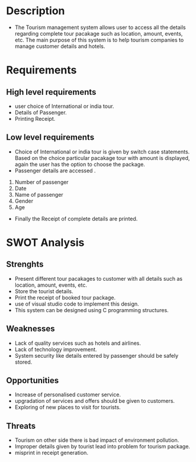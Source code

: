 # Description
* The Tourism management system allows user to access all the details regarding complete tour pacakage such as location, amount,    events, etc. The main purpose of this system is to help tourism companies to manage customer details and hotels.

# Requirements

## High level requirements
 * user choice of International or india tour.
 * Details of Passenger.
 * Printing Receipt.

 ## Low level requirements
 * Choice of International or india tour is given by switch case statements. Based on the choice particular pacakage tour with amount is displayed, again the user has the option to choose the package.
 * Passenger details are accessed .
 1) Number of passenger
 2) Date
 3) Name of passenger
 4) Gender
 5) Age
 * Finally the Receipt of complete details are printed.

 # SWOT Analysis
 ## Strenghts
 * Present different tour pacakages to customer with all details such as location, amount, events, etc.
 * Store the tourist details.
 * Print the receipt of booked tour package.
 * use of visual studio code to implement this design.
 * This system can be designed using C programming structures.

 ## Weaknesses
 * Lack of quality services such as hotels and airlines.
 * Lack of technology improvement.
 * System security like details entered by passenger should be safely stored.

 ## Opportunities
 * Increase of personalised customer service.
 * upgradation of services and offers should be given to customers.
 * Exploring of new places to visit for tourists.

 ## Threats
 * Tourism on other side there is bad impact of environment pollution.
 * Improper details given by tourist lead into problem for tourism package.
 * misprint in receipt generation.
